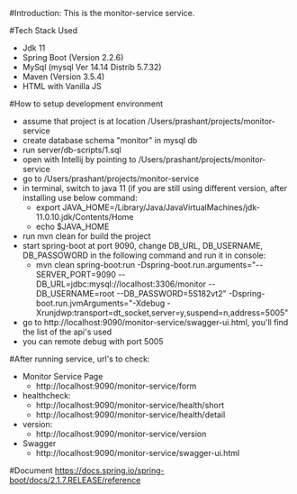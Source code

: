 #Introduction:
This is the monitor-service service.

#Tech Stack Used
   - Jdk 11
   - Spring Boot (Version 2.2.6)
   - MySql (mysql Ver 14.14 Distrib 5.7.32)
   - Maven (Version 3.5.4)
   - HTML with Vanilla JS

#How to setup development environment
   - assume that project is at location /Users/prashant/projects/monitor-service
   - create database schema "monitor" in mysql db
   - run server/db-scripts/1.sql
   - open with Intellij by pointing to /Users/prashant/projects/monitor-service
   - go to /Users/prashant/projects/monitor-service
   - in terminal, switch to java 11 (if you are still using different version, after installing use below command:
     - export JAVA_HOME=/Library/Java/JavaVirtualMachines/jdk-11.0.10.jdk/Contents/Home
     - echo $JAVA_HOME
   - run mvn clean for build the project
   - start spring-boot at port 9090, change DB_URL, DB_USERNAME, DB_PASSOWORD in the following command and run it in console:
     - mvn clean spring-boot:run -Dspring-boot.run.arguments="--SERVER_PORT=9090 --DB_URL=jdbc:mysql://localhost:3306/monitor --DB_USERNAME=root --DB_PASSWORD=5S182vt2" -Dspring-boot.run.jvmArguments="-Xdebug -Xrunjdwp:transport=dt_socket,server=y,suspend=n,address=5005"
   - go to http://localhost:9090/monitor-service/swagger-ui.html, you'll find the list of the api's used
   - you can remote debug with port 5005

#After running service, url's to check:
  - Monitor Service Page
    - http://localhost:9090/monitor-service/form
  - healthcheck:
    - http://localhost:9090/monitor-service/health/short
    - http://localhost:9090/monitor-service/health/detail
  - version:
    - http://localhost:9090/monitor-service/version
  - Swagger
    - http://localhost:9090/monitor-service/swagger-ui.html

#Document
https://docs.spring.io/spring-boot/docs/2.1.7.RELEASE/reference